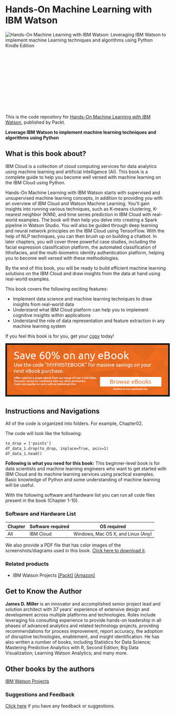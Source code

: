 #  Hands-On Machine Learning with IBM Watson

<a href="https://www.amazon.in/Hands-Machine-Learning-IBM-Watson-ebook/dp/B07P17TNWF?utm_source=github&utm_medium=repository&utm_campaign="><img src="https://images-eu.ssl-images-amazon.com/images/I/51mSKfkaZaL.jpg" alt=" Hands-On Machine Learning with IBM Watson: Leveraging IBM Watson to implement machine Learning techniques and algorithms using Python   Kindle Edition  " height="256px" align="right"></a>

This is the code repository for [ Hands-On Machine Learning with IBM Watson](https://www.amazon.in/Hands-Machine-Learning-IBM-Watson-ebook/dp/B07P17TNWF?utm_source=github&utm_medium=repository&utm_campaign=), published by Packt.

**Leverage IBM Watson to implement machine learning techniques and algorithms using Python**

## What is this book about?
IBM Cloud is a collection of cloud computing services for data analytics using machine learning and artificial intelligence (AI). This book is a complete guide to help you become well versed with machine learning on the IBM Cloud using Python. 

Hands-On Machine Learning with IBM Watson starts with supervised and unsupervised machine learning concepts, in addition to providing you with an overview of IBM Cloud and Watson Machine Learning. You'll gain insights into running various techniques, such as K-means clustering, K-nearest neighbor (KNN), and time series prediction in IBM Cloud with real-world examples. The book will then help you delve into creating a Spark pipeline in Watson Studio. You will also be guided through deep learning and neural network principles on the IBM Cloud using TensorFlow. With the help of NLP techniques, you can then brush up on building a chatbot. In later chapters, you will cover three powerful case studies, including the facial expression classification platform, the automated classification of lithofacies, and the multi-biometric identity authentication platform, helping you to become well versed with these methodologies.

By the end of this book, you will be ready to build efficient machine learning solutions on the IBM Cloud and draw insights from the data at hand using real-world examples.

This book covers the following exciting features:

* Implement data science and machine learning techniques to draw insights from real-world data
* Understand what IBM Cloud platform can help you to implement cognitive insights within applications
* Understand the role of data representation and feature extraction in any machine learning system

If you feel this book is for you, get your [copy](https://www.amazon.com/dp/1-789-61627-1) today!

<a href="https://www.packtpub.com/?utm_source=github&utm_medium=banner&utm_campaign=GitHubBanner"><img src="https://raw.githubusercontent.com/PacktPublishing/GitHub/master/GitHub.png" 
alt="https://www.packtpub.com/" border="5" /></a>

## Instructions and Navigations
All of the code is organized into folders. For example, Chapter02.

The code will look like the following:
```
to_drop = ['points']
df_data_1.drop(to_drop, inplace=True, axis=1)
df_data_1.head()
```

**Following is what you need for this book:**
This beginner-level book is for data scientists and machine learning engineers who want to get started with IBM Cloud and its machine learning services using practical examples. Basic knowledge of Python and some understanding of machine learning will be useful.

With the following software and hardware list you can run all code files present in the book (Chapter 1-10).
### Software and Hardware List
| Chapter | Software required | OS required |
| -------- | ------------------------------------ | ----------------------------------- |
| All | IBM Cloud | Windows, Mac OS X, and Linux (Any) |

We also provide a PDF file that has color images of the screenshots/diagrams used in this book. [Click here to download it](http://www.packtpub.com/sites/default/files/downloads/9781789611854_ColorImages.pdf).

### Related products
* IBM Watson Projects [[Packt]](https://prod.packtpub.com/in/big-data-and-business-intelligence/ibm-watson-projects) [[Amazon]](https://www.amazon.in/IBM-Watson-Projects-intelligence-performance-ebook/dp/B07F2VGDR5/ref=sr_1_1?keywords=IBM+Projects&qid=1553862501&s=digital-text&sr=1-1-spell)

## Get to Know the Author
**James D. Miller** is an innovator and accomplished senior project lead and solution architect with 37 years' experience of extensive design and development across multiple platforms and technologies. Roles include leveraging his consulting experience to provide hands-on leadership in all phases of advanced analytics and related technology projects, providing recommendations for process improvement, report accuracy, the adoption of disruptive technologies, enablement, and insight identification. He has also written a number of books, including Statistics for Data Science; Mastering Predictive Analytics with R, Second Edition; Big Data Visualization; Learning Watson Analytics; and many more.


## Other books by the authors
[ IBM Watson Projects ](https://www.amazon.in/IBM-Watson-Projects-intelligence-performance-ebook/dp/B07F2VGDR5/ref=sr_1_1?keywords=IBM+Projects&qid=1553862501&s=digital-text&sr=1-1-spell&utm_source=github&utm_medium=repository&utm_campaign=)


### Suggestions and Feedback
[Click here](https://docs.google.com/forms/d/e/1FAIpQLSdy7dATC6QmEL81FIUuymZ0Wy9vH1jHkvpY57OiMeKGqib_Ow/viewform) if you have any feedback or suggestions.


